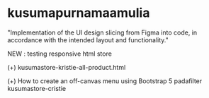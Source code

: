 # kusumapurnamaamulia

"Implementation of the UI design slicing from Figma into code, in accordance with the intended layout and functionality."


NEW : testing responsive html store


(+) kusumastore-kristie-all-product.html

(+) How to create an off-canvas menu using Bootstrap 5 padafilter kusumastore-cristie
